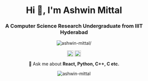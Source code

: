 <!-- ### Hi there 👋 -->

<!--
**ashwin-mittal/ashwin-mittal** is a ✨ _special_ ✨ repository because its `README.md` (this file) appears on your GitHub profile.

Here are some ideas to get you started:

- 🔭 I’m currently working on ...
- 🌱 I’m currently learning ...
- 👯 I’m looking to collaborate on ...
- 🤔 I’m looking for help with ...
- 💬 Ask me about ...
- 📫 How to reach me: ...
- 😄 Pronouns: ...
- ⚡ Fun fact: ...
-->
<h1 align="center">Hi 👋, I'm Ashwin Mittal</h1>
<h3 align="center">A Computer Science Research Undergraduate from IIIT Hyderabad</h3>
<p align="center"> <img src=https://komarev.com/ghpvc/?username=ashwin-mittal alt=ashwin-mittal/> </p>
<p align="center">
<a href=https://www.linkedin.com/in/ashwin-mittal target="blank"><img align="center" src=https://cdn.jsdelivr.net/npm/simple-icons@3.0.1/icons/linkedin.svg alt="ashwin-mittal" height="20" width="20" /></a>
<a href=https://fb.com/100009758615680 target="blank"><img align="center" src=https://cdn.jsdelivr.net/npm/simple-icons@3.0.1/icons/facebook.svg alt="ashwin-mittal" height="20" width="20" /></a>
</p>
<p align="center">
  💬 Ask me about <b>React, Python, C++, C etc.</b>
</p>
<p align="center"> <img src=https://github-readme-stats.vercel.app/api?username=ashwin-mittal&show_icons=true alt=ashwin-mittal /> 
</p>
